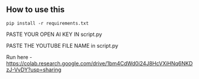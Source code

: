 ## How to use this

`pip install -r requirements.txt`


PASTE YOUR OPEN AI KEY IN script.py

PASTE THE YOUTUBE FILE NAME in script.py

Run here - https://colab.research.google.com/drive/1bm4CdWd0i24J8HcVXiHNq6NKDzJ-VvDY?usp=sharing
